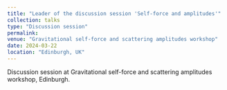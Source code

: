 ```yaml
---
title: "Leader of the discussion session 'Self-force and amplitudes'"
collection: talks
type: "Discussion session"
permalink: 
venue: "Gravitational self-force and scattering amplitudes workshop"
date: 2024-03-22
location: "Edinburgh, UK"
---
```

Discussion session at Gravitational self-force and scattering amplitudes workshop, Edinburgh.
